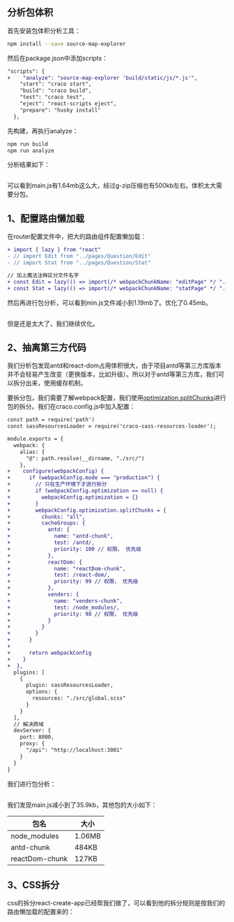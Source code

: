 ## 分析包体积

<script setup>
  import img from "/imgs/React项目/包分析结果.png"
  import img1 from "/imgs/React项目/路由懒加载后包分析.png"
  import img2 from "/imgs/React项目/分包后包分析.png"
  import img3 from "/imgs/React项目/css拆分.png"
</script>

首先安装包体积分析工具：

```sh
npm install --save source-map-explorer
```

然后在package.json中添加scripts：

```diff
"scripts": {
+    "analyze": "source-map-explorer 'build/static/js/*.js'",
    "start": "craco start",
    "build": "craco build",
    "test": "craco test",
    "eject": "react-scripts eject",
    "prepare": "husky install"
  },
```

先构建，再执行analyze：

```sh
npm run build
npm run analyze
```

分析结果如下：

<img :src="img"/>

可以看到main.js有1.64mb这么大，经过g-zip压缩也有500kb左右。体积太大需要分包。

## 1、配置路由懒加载

在router配置文件中，把大的路由组件配置懒加载：

```diff
+ import { lazy } from "react"
- // import Edit from "../pages/Question/Edit"
- // import Stat from "../pages/Question/Stat"

// 加上魔法注释区分文件名字
+ const Edit = lazy(() => import(/* webpackChunkName: "editPage" */ "../pages/Question/Edit"))
+ const Stat = lazy(() => import(/* webpackChunkName: "statPage" */ "../pages/Question/Stat"))
```

然后再进行包分析，可以看到min.js文件减小到1.19mb了。优化了0.45mb。

<img :src="img1"/>

但是还是太大了，我们继续优化。

## 2、抽离第三方代码

我们分析包发现antd和react-dom占用体积很大，由于项目antd等第三方库版本并不会轻易产生改变（更换版本，比如升级）。所以对于antd等第三方库，我们可以拆分出来，使用缓存机制。

要拆分包，我们需要了解webpack配置，我们使用[optimization.splitChunks](https://webpack.docschina.org/configuration/optimization/#optimizationsplitchunks)进行包的拆分。我们在craco.config.js中加入配置：

```diff
const path = require('path')
const sassResourcesLoader = require('craco-sass-resources-loader');

module.exports = {
  webpack: {
    alias: {
      "@": path.resolve(__dirname, "./src/")
    },
+    configure(webpackConfig) {
+      if (webpackConfig.mode === "production") {
+        // 只在生产环境下才进行拆分
+        if (webpackConfig.optimization == null) {
+          webpackConfig.optimization = {}
+        }
+        webpackConfig.optimization.splitChunks = {
+          chunks: "all",
+          cacheGroups: {
+            antd: {
+              name: "antd-chunk",
+              test: /antd/,
+              priority: 100 // 权限， 优先级
+            },
+            reactDom: {
+              name: "reactDom-chunk",
+              test: /react-dom/,
+              priority: 99 // 权限， 优先级
+            },
+            venders: {
+              name: "venders-chunk",
+              test: /node_modules/,
+              priority: 98 // 权限， 优先级
+            }
+          }
+        }
+      }
+
+      return webpackConfig
+    }
+  },
  plugins: [
    {
      plugin: sassResourcesLoader,
      options: {
        resources: "./src/global.scss"
      }
    }
  ],
  // 解决跨域
  devServer: {
    port: 8000,
    proxy: {
      "/api": "http://localhost:3001"
    }
  }
}
```

我们进行包分析：

<img :src="img2"/>

我们发现main.js减小到了35.9kb，其他包的大小如下：

| 包名           | 大小   |
| -------------- | ------ |
| node_modules   | 1.06MB |
| antd-chunk     | 484KB  |
| reactDom-chunk | 127KB  |

## 3、CSS拆分

css的拆分react-create-app已经帮我们做了，可以看到他的拆分规则是按我们的路由懒加载的配置来的：

<img :src="img3"/>